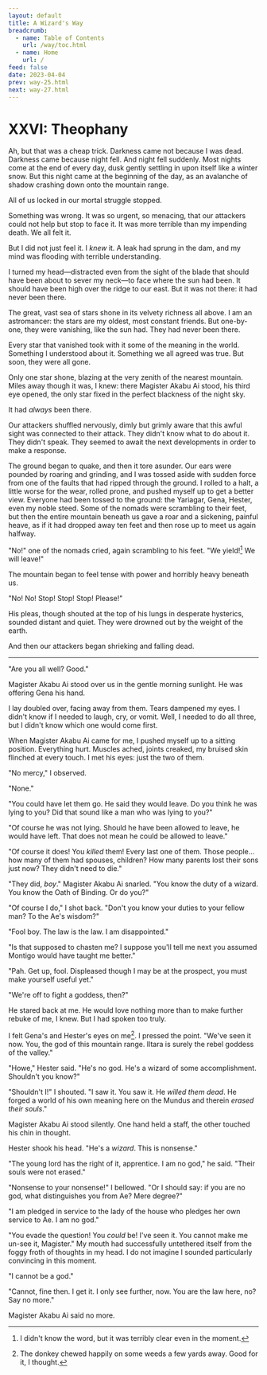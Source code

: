 ```yaml
---
layout: default
title: A Wizard's Way
breadcrumb:
  - name: Table of Contents
    url: /way/toc.html
  - name: Home
    url: /
feed: false
date: 2023-04-04
prev: way-25.html
next: way-27.html
---
```


# XXVI: Theophany

Ah, but that was a cheap trick. Darkness came not because I was dead. Darkness came because night fell. And night fell suddenly. Most nights come at the end of every day, dusk gently settling in upon itself like a winter snow. But this night came at the beginning of the day, as an avalanche of shadow crashing down onto the mountain range.

All of us locked in our mortal struggle stopped.

Something was wrong. It was so urgent, so menacing, that our attackers could not help but stop to face it. It was more terrible than my impending death. We all felt it.

But I did not just feel it. I _knew_ it. A leak had sprung in the dam, and my mind was flooding with terrible understanding.

I turned my head—distracted even from the sight of the blade that should have been about to sever my neck—to face where the sun had been. It should have been high over the ridge to our east. But it was not there: it had never been there.

The great, vast sea of stars shone in its velvety richness all above. I am an astromancer: the stars are my oldest, most constant friends. But one-by-one, they were vanishing, like the sun had. They had never been there.

Every star that vanished took with it some of the meaning in the world. Something I understood about it. Something we all agreed was true. But soon, they were all gone.

Only one star shone, blazing at the very zenith of the nearest mountain. Miles away though it was, I knew: there Magister Akabu Ai stood, his third eye opened, the only star fixed in the perfect blackness of the night sky.

It had _always_ been there.

Our attackers shuffled nervously, dimly but grimly aware that this awful sight was connected to their attack. They didn't know what to do about it. They didn't speak. They seemed to await the next developments in order to make a response.

The ground began to quake, and then it tore asunder. Our ears were pounded by roaring and grinding, and I was tossed aside with sudden force from one of the faults that had ripped through the ground. I rolled to a halt, a little worse for the wear, rolled prone, and pushed myself up to get a better view. Everyone had been tossed to the ground: the Yariagar, Gena, Hester, even my noble steed. Some of the nomads were scrambling to their feet, but then the entire mountain beneath us gave a roar and a sickening, painful heave, as if it had dropped away ten feet and then rose up to meet us again halfway.

"No!" one of the nomads cried, again scrambling to his feet. "We yield![^yield] We will leave!"

[^yield]: I didn't know the word, but it was terribly clear even in the moment.

The mountain began to feel tense with power and horribly heavy beneath us.

"No! No! Stop! Stop! Stop! Please!"

His pleas, though shouted at the top of his lungs in desperate hysterics, sounded distant and quiet. They were drowned out by the weight of the earth.

And then our attackers began shrieking and falling dead.

---

"Are you all well? Good."

Magister Akabu Ai stood over us in the gentle morning sunlight. He was offering Gena his hand.

I lay doubled over, facing away from them. Tears dampened my eyes. I didn't know if I needed to laugh, cry, or vomit. Well, I needed to do all three, but I didn't know which one would come first.

When Magister Akabu Ai came for me, I pushed myself up to a sitting position. Everything hurt. Muscles ached, joints creaked, my bruised skin flinched at every touch. I met his eyes: just the two of them.

"No mercy," I observed.

"None."

"You could have let them go. He said they would leave. Do you think he was lying to you? Did that sound like a man who was lying to you?"

"Of course he was not lying. Should he have been allowed to leave, he would have left. That does not mean he could be allowed to leave."

"Of course it does! You _killed_ them! Every last one of them. Those people... how many of them had spouses, children? How many parents lost their sons just now? They didn't need to die."

"They did, _boy_." Magister Akabu Ai snarled. "You know the duty of a wizard. You know the Oath of Binding. Or do you?"

"Of course I do," I shot back. "Don't you know your duties to your fellow man? To the Ae's wisdom?"

"Fool boy. The law is the law. I am disappointed."

"Is that supposed to chasten me? I suppose you'll tell me next you assumed Montigo would have taught me better."

"Pah. Get up, fool. Displeased though I may be at the prospect, you must make yourself useful yet."

"We're off to fight a goddess, then?"

He stared back at me. He would love nothing more than to make further rebuke of me, I knew. But I had spoken too truly.

I felt Gena's and Hester's eyes on me[^donkey]. I pressed the point. "We've seen it now. You, the god of this mountain range. Iltara is surely the rebel goddess of the valley."

[^donkey]: The donkey chewed happily on some weeds a few yards away. Good for it, I thought.

"Howe," Hester said. "He's no god. He's a wizard of some accomplishment. Shouldn't you know?"

"Shouldn't I!" I shouted. "I saw it. You saw it. He _willed them dead_. He forged a world of his own meaning here on the Mundus and therein _erased their souls_."

Magister Akabu Ai stood silently. One hand held a staff, the other touched his chin in thought.

Hester shook his head. "He's a _wizard_. This is nonsense."

"The young lord has the right of it, apprentice. I am no god," he said. "Their souls were not erased."

"Nonsense to your nonsense!" I bellowed. "Or I should say: if you are no god, what distinguishes you from Ae? Mere degree?"

"I am pledged in service to the lady of the house who pledges her own service to Ae. I am no god."

"You evade the question! You _could_ be! I've seen it. You cannot make me un-see it, Magister." My mouth had successfully untethered itself from the foggy froth of thoughts in my head. I do not imagine I sounded particularly convincing in this moment.

"I cannot be a god."

"Cannot, fine then. I get it. I only see further, now. You are the law here, no? Say no more."

Magister Akabu Ai said no more.

